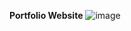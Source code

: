**Portfolio Website**
![image](https://github.com/aasiskrk/portopersonal/assets/87064774/24d0a88e-bb53-4ff4-a322-93796a97927e)
